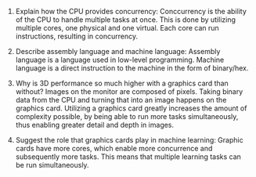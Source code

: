 <!-- Answers to the Short Answer Essay Questions go here -->

1. Explain how the CPU provides concurrency:
Conccurrency is the ability of the CPU to handle multiple tasks at once. This is done by utilizing multiple cores, one physical and one virtual. Each core can run instructions, resulting in concurrency.

2. Describe assembly language and machine language:
Assembly language is a language used in low-level programming. Machine language is a direct instruction to the machine in the form of binary/hex.

3. Why is 3D performance so much higher with a graphics card than without?
Images on the monitor are composed of pixels. Taking binary data from the CPU and turning that into an image happens on the graphics card. Utilizing a graphics card greatly increases the amount of complexity possible, by being able to run more tasks simultaneously, thus enabling greater detail and depth in images.

4. Suggest the role that graphics cards play in machine learning:
Graphic cards have more cores, which enable more concurrence and subsequently more tasks. This means that multiple learning tasks can be run simultaneously.